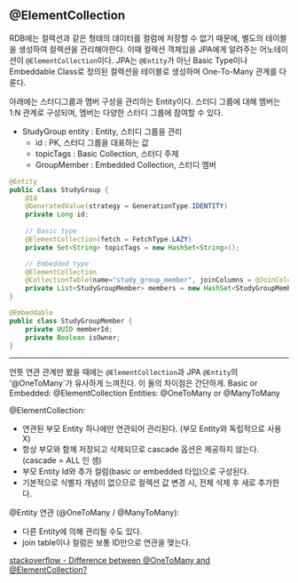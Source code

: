 @ElementCollection
---
RDB에는 컬렉션과 같은 형태의 데이터를 컬럼에 저장할 수 없기 때문에, 별도의 테이블을 생성하여 컬렉션을 관리해야한다.
이때 컬렉션 객체임을 JPA에게 알려주는 어노테이션이 `@ElementCollection`이다.
JPA는 `@Entity`가 아닌 Basic Type이나 Embeddable Class로 정의된 컬렉션을 테이블로 생성하며 One-To-Many 관계를 다룬다.

아래에는 스터디그룹과 멤버 구성을 관리하는 Entity이다.
스터디 그룹에 대해 멤버는 1:N 관계로 구성되며, 멤버는 다양한 스터디 그룹에 참여할 수 있다.

- StudyGroup entity : Entity, 스터디 그룹을 관리
  - id : PK, 스터디 그룹을 대표하는 값
  - topicTags : Basic Collection, 스터디 주제
  - GroupMember : Embedded Collection, 스터디 멤버
  
```java
@Entity
public class StudyGroup {
	@Id 
    @GeneratedValue(strategy = GenerationType.IDENTITY)
    private Long id;
    
    // Basic type
    @ElementCollection(fetch = FetchType.LAZY)
    private Set<String> topicTags = new HashSet<String>();

    // Embedded type
    @ElementCollection
    @CollectionTable(name="study_group_member", joinColumns = @JoinColumn(name= "study_group_id", referencedColumnName = "id"))
    private List<StudyGroupMember> members = new HashSet<StudyGroupMember>();
}
```

```java
@Embeddable
public class StudyGroupMember {
    private UUID memberId;
    private Boolean isOwner;
}

```



-------

언뜻 연관 관계만 봤을 때에는 `@ElementCollection`과 JPA `@Entity`의 '@OneToMany`가 유사하게 느껴진다.
이 둘의 차이점은 간단하게.
Basic or Embedded: @ElementCollection
Entities: @OneToMany or @ManyToMany

@ElementCollection:
- 연관된 부모 Entity 하나에만 연관되어 관리된다. (부모 Entity와 독립적으로 사용 X)
- 항상 부모와 함께 저장되고 삭제되므로 cascade 옵션은 제공하지 않는다. (cascade = ALL 인 셈)
- 부모 Entity Id와 추가 컬럼(basic or embedded 타입)으로 구성된다.
- 기본적으로 식별자 개념이 없으므로 컬렉션 값 변경 시, 전체 삭제 후 새로 추가한다.

@Entity 연관 (@OneToMany / @ManyToMany):
- 다른 Entity에 의해 관리될 수도 있다.
- join table이나 컬럼은 보통 ID만으로 연관을 맺는다.

[stackoverflow - Difference between @OneToMany and @ElementCollection?](https://stackoverflow.com/questions/8969059/difference-between-onetomany-and-elementcollection)